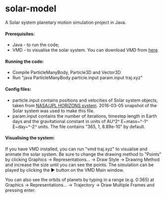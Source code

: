 # solar-model

A Solar system planetary motion simulation project in Java.

#### Prerequisites:
 - Java - to run the code;
 - VMD - to visualise the solar system. You can download VMD from [here](http://www.ks.uiuc.edu/Research/vmd/). 

#### Running the code:

 - Compile ParticleManyBody, Particle3D and Vector3D
 - Run "java ParticleManyBody particle.input param.input traj.xyz"

#### Config files:

 - particle.input contains positions and velocities of Solar system objects, taken from [NASA/JPL HORIZONS system](http://ssd.jpl.nasa.gov/horizons.cgi). 2016-03-05 snapshot of the Solar system was used to make this file.
 - param.input contains the number of iterations, timestep length in Earth days and the gravitational constant in units of AU^2^ E~mass~^-1^ E~day~^-2^ units. The file contains "365, 1, 8.89e-10" by default.

#### Visualising the system:
If you have VMD installed, you can run "vmd traj.xyz" to visualise and animate the solar system. Be sure to change the drawing method to "Points" by clicking Graphics -> Representations... -> Draw Style -> Drawing Method and increase the size until you can see the points. The simulation can be played by clicking the ▶ button on the VMD Main window.

You can also see the orbits of planets by typing in a range (e.g. 0:365) at Graphics -> Representations... -> Trajectory -> Draw Multiple Frames and pressing enter.
